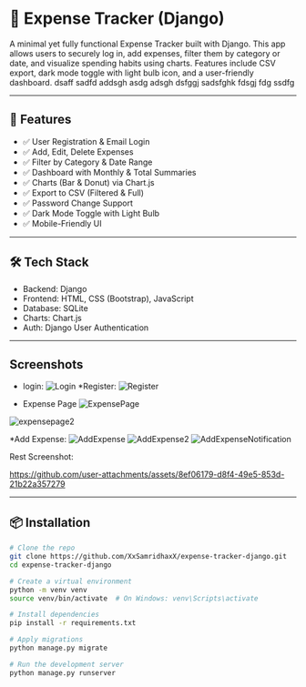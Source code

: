 # 💸 Expense Tracker (Django)

A minimal yet fully functional Expense Tracker built with Django. This app allows users to securely log in, add expenses, filter them by category or date, and visualize spending habits using charts. Features include CSV export, dark mode toggle with light bulb icon, and a user-friendly dashboard.
dsaff
sadfd
addsgh
asdg
adsgh
dsfggj
sadsfghk
fdsgj
fdg
ssdfg

---

## 🚀 Features

- ✅ User Registration & Email Login
- ✅ Add, Edit, Delete Expenses
- ✅ Filter by Category & Date Range
- ✅ Dashboard with Monthly & Total Summaries
- ✅ Charts (Bar & Donut) via Chart.js
- ✅ Export to CSV (Filtered & Full)
- ✅ Password Change Support
- ✅ Dark Mode Toggle with Light Bulb
- ✅ Mobile-Friendly UI

---

## 🛠 Tech Stack

- Backend: Django
- Frontend: HTML, CSS (Bootstrap), JavaScript
- Database: SQLite
- Charts: Chart.js
- Auth: Django User Authentication

---

## Screenshots
* login:
![Login](https://github.com/user-attachments/assets/33ebf4b8-f6ef-4347-b521-8e389f312a42)
*Register:
![Register](https://github.com/user-attachments/assets/fd02e128-d022-483a-ae41-6142ad518073)

* Expense Page
![ExpensePage](https://github.com/user-attachments/assets/e7adf526-3140-4a25-9837-73c7ce240ff7)

![expensepage2](https://github.com/user-attachments/assets/70488113-3bd9-48c1-a81f-9478b65bd8e9)

*Add Expense:
![AddExpense](https://github.com/user-attachments/assets/9ca0bfd1-9cb0-4af3-b9a8-da8e584fd4fa)
![AddExpense2](https://github.com/user-attachments/assets/74c98758-2906-43dd-9238-1a93a342765d)
![AddExpenseNotification](https://github.com/user-attachments/assets/4ab1e18c-96f5-4024-a1ba-5f8eb9ee4b57)

Rest Screenshot: 

https://github.com/user-attachments/assets/8ef06179-d8f4-49e5-853d-21b22a357279

---

## 📦 Installation

```bash
# Clone the repo
git clone https://github.com/XxSamridhaxX/expense-tracker-django.git
cd expense-tracker-django

# Create a virtual environment
python -m venv venv
source venv/bin/activate  # On Windows: venv\Scripts\activate

# Install dependencies
pip install -r requirements.txt

# Apply migrations
python manage.py migrate

# Run the development server
python manage.py runserver


